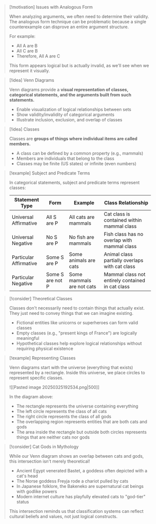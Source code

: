 > [!motivation] Issues with Analogous Form
> 
> When analyzing arguments, we often need to determine their validity. The analogous form technique can be problematic because a single counterexample can disprove an entire argument structure.
> 
> For example:
> 
> - All A are B
> - All C are B
> - Therefore, All A are C
> 
> This form appears logical but is actually invalid, as we'll see when we represent it visually.

> [!idea] Venn Diagrams
> 
> Venn diagrams provide a **visual representation of classes, categorical statements, and the arguments built from such statements.**
> 
> - Enable visualization of logical relationships between sets
> - Show validity/invalidity of categorical arguments
> - Illustrate inclusion, exclusion, and overlap of classes

> [!idea] Classes
> 
> Classes are **groups of things where individual items are called members.**
> 
> - A class can be defined by a common property (e.g., mammals)
> - Members are individuals that belong to the class
> - Classes may be finite (US states) or infinite (even numbers)

> [!example] Subject and Predicate Terms
> 
> In categorical statements, subject and predicate terms represent classes:
> 
> |Statement Type|Form|Example|Class Relationship|
> |---|---|---|---|
> |Universal Affirmative|All S are P|All cats are mammals|Cat class is contained within mammal class|
> |Universal Negative|No S are P|No fish are mammals|Fish class has no overlap with mammal class|
> |Particular Affirmative|Some S are P|Some animals are cats|Animal class partially overlaps with cat class|
> |Particular Negative|Some S are not P|Some mammals are not cats|Mammal class not entirely contained in cat class|

> [!consider] Theoretical Classes
> 
> Classes don't necessarily need to contain things that actually exist. They just need to convey things that we can imagine existing.
> 
> - Fictional entities like unicorns or superheroes can form valid classes
> - Empty classes (e.g., "present kings of France") are logically meaningful
> - Hypothetical classes help explore logical relationships without requiring physical existence

> [!example] Representing Classes
> 
> Venn diagrams start with the universe (everything that exists) represented by a rectangle. Inside this universe, we place circles to represent specific classes.
> 
> ![[Pasted image 20250325192534.png|500]]
> 
> In the diagram above:
> 
> - The rectangle represents the universe containing everything
> - The left circle represents the class of all cats
> - The right circle represents the class of all gods
> - The overlapping region represents entities that are both cats and gods
> - The area inside the rectangle but outside both circles represents things that are neither cats nor gods

> [!consider] Cat Gods in Mythology
> 
> While our Venn diagram shows an overlap between cats and gods, this intersection isn't merely theoretical!
> 
> - Ancient Egypt venerated Bastet, a goddess often depicted with a cat's head
> - The Norse goddess Freyja rode a chariot pulled by cats
> - In Japanese folklore, the Bakeneko are supernatural cat beings with godlike powers
> - Modern internet culture has playfully elevated cats to "god-tier" status
> 
> This intersection reminds us that classification systems can reflect cultural beliefs and values, not just logical constructs.
